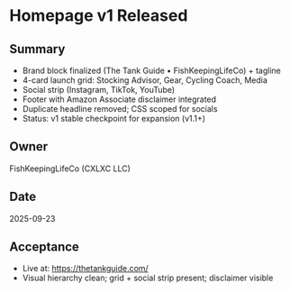 # Homepage v1 Released

## Summary
- Brand block finalized (The Tank Guide • FishKeepingLifeCo) + tagline
- 4-card launch grid: Stocking Advisor, Gear, Cycling Coach, Media
- Social strip (Instagram, TikTok, YouTube)
- Footer with Amazon Associate disclaimer integrated
- Duplicate headline removed; CSS scoped for socials
- Status: v1 stable checkpoint for expansion (v1.1+)

## Owner
FishKeepingLifeCo (CXLXC LLC)

## Date
2025-09-23

## Acceptance
- Live at: https://thetankguide.com/
- Visual hierarchy clean; grid + social strip present; disclaimer visible
